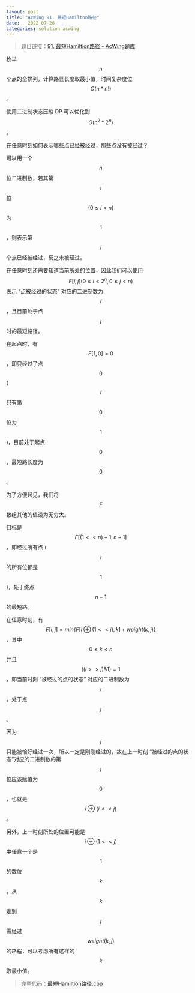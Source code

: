 ```yaml
---
layout: post
title: "AcWing 91. 最短Hamilton路径"
date:   2022-07-26
categories: solution acwing
---
```


> 题目链接：<a href="https://www.acwing.com/problem/content/93/" target="_blank">91. 最短Hamiltion路径 - AcWing题库</a>

枚举 $$n$$ 个点的全排列，计算路径长度取最小值，时间复杂度位 $$O(n*n!)$$。

使用二进制状态压缩 DP 可以优化到 $$O(n^2*2^n)$$。

在任意时刻如何表示哪些点已经被经过，那些点没有被经过？

可以用一个 $$n$$ 位二进制数，若其第 $$i$$ 位 $$(0\le i<n)$$ 为 $$1$$，则表示第 $$i$$ 个点已经被经过，反之未被经过。

在任意时刻还需要知道当前所处的位置，因此我们可以使用 $$F[i,j](0\le i<2^n,0\le j<n)$$ 表示 “点被经过的状态” 对应的二进制数为 $$i$$，且目前处于点 $$j$$ 时的最短路径。

在起点时，有 $$F[1,0]=0$$，即只经过了点 $$0$$ ($$i$$只有第 $$0$$ 位为 $$1$$)，目前处于起点 $$0$$，最短路长度为 $$0$$。

为了方便起见，我们将 $$F$$ 数组其他的值设为无穷大。

目标是 $$F[(1<<n)-1,n-1]$$，即经过所有点 ($$i$$ 的所有位都是 $$1$$)，处于终点 $$n-1$$ 的最短路。

在任意时刻，有 $$F[i,j]=min\{F[i\oplus(1<<j),k]+weight(k,j)\}$$，其中 $$0\le k<n$$ 并且 $$((i>>j)\&1)=1$$，即当前时刻 “被经过的点的状态” 对应的二进制数为 $$i$$，处于点 $$j$$。

因为 $$j$$ 只能被恰好经过一次，所以一定是刚刚经过的，故在上一时刻 “被经过的点的状态”对应的二进制数的第 $$j$$ 位应该赋值为 $$0$$，也就是 $$i\oplus(i<<j)$$。

另外，上一时刻所处的位置可能是 $$i\oplus(1<<j)$$中任意一个是 $$1$$ 的数位 $$k$$，从 $$k$$ 走到 $$j$$ 需经过 $$weight(k,j)$$ 的路程，可以考虑所有这样的 $$k$$ 取最小值。

> 完整代码：<a href="https://gitee.com/lyccrius/oi/blob/master/AcWing/91/最短Hamilton路径.cpp" target="_blank">最短Hamiltion路径.cpp<a>